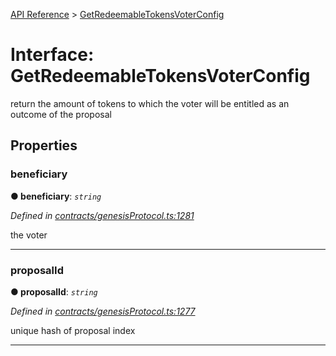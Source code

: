 [API Reference](../README.md) > [GetRedeemableTokensVoterConfig](../interfaces/GetRedeemableTokensVoterConfig.md)



# Interface: GetRedeemableTokensVoterConfig


return the amount of tokens to which the voter will be entitled as an outcome of the proposal


## Properties
<a id="beneficiary"></a>

###  beneficiary

**●  beneficiary**:  *`string`* 

*Defined in [contracts/genesisProtocol.ts:1281](https://github.com/daostack/arc.js/blob/616f6e7/lib/contracts/genesisProtocol.ts#L1281)*



the voter




___

<a id="proposalId"></a>

###  proposalId

**●  proposalId**:  *`string`* 

*Defined in [contracts/genesisProtocol.ts:1277](https://github.com/daostack/arc.js/blob/616f6e7/lib/contracts/genesisProtocol.ts#L1277)*



unique hash of proposal index




___


